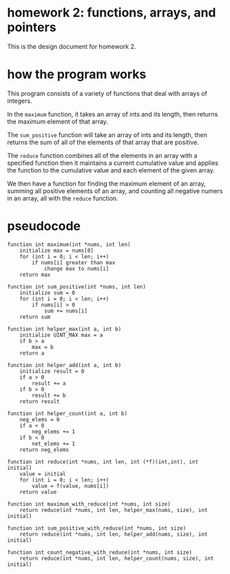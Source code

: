 
# homework 2: functions, arrays, and pointers

This is the design document for homework 2.

# how the program works

This program consists of a variety of functions that deal with arrays of integers. 

In the `maximum`  function, it takes an array of ints and its length, then returns the maximum element of that array.

The `sum_positive` function will take an array of ints and its length, then returns the sum of all of the elements of that array that are positive.

The `reduce` function combines all of the elements in an array with a specified function then it maintains a current cumulative value and applies the function to the cumulative value and each element of the given array. 

We then have a function for finding the maximum element of an array, summing all positive elements of an array, and counting all negative numers in an array, all with the `reduce` function.

# pseudocode

```
function int maximum(int *nums, int len)
    initialize max = nums[0]
    for (int i = 0; i < len; i++)
        if nums[i] greater than max
            change max to nums[i]
    return max

function int sum_positive(int *nums, int len)
    initialize sum = 0
    for (int i = 0; i < len; i++)
        if nums[i] > 0
            sum += nums[i]
    return sum

function int helper_max(int a, int b)
    initialize UINT_MAX max = a
    if b > a
        max = b
    return a

function int helper_add(int a, int b)
    initialize result = 0
    if a > 0
        result += a
    if b > 0
        result += b
    return result

function int helper_count(int a, int b)
    neg_elems = 0
    if a < 0
        neg_elems += 1
    if b < 0
        net_elems += 1 
    return neg_elems

function int reduce(int *nums, int len, int (*f)(int,int), int initial)
    value = initial
    for (int i = 0; i < len; i++)
        value = f(value, nums[i])
    return value

function int maximum_with_reduce(int *nums, int size)
    return reduce(int *nums, int len, helper_max(nums, size), int initial)

function int sum_positive_with_reduce(int *nums, int size)
    return reduce(int *nums, int len, helper_add(nums, size), int initial)

function int count_negative_with_reduce(int *nums, int size)
    return reduce(int *nums, int len, helper_count(nums, size), int initial)

```
